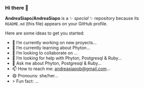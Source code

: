 ### Hi there 👋


**AndreaSiapo/AndreaSiapo** is a ✨ _special_ ✨ repository because its `README.md` (this file) appears on your GitHub profile.

Here are some ideas to get you started:

- 🔭 I’m currently working on new proyects...
- 🌱 I’m currently learning about Phyton...
- 👯 I’m looking to collaborate on ...
- 🤔 I’m looking for help with Phyton, Postgresql & Ruby...
- 💬 Ask me about Phyton, Postgresql & Ruby...
- 📫 How to reach me: andreasiapob@gmail.com...
- 😄 Pronouns: she/her...
- ⚡ Fun fact: ...
  
